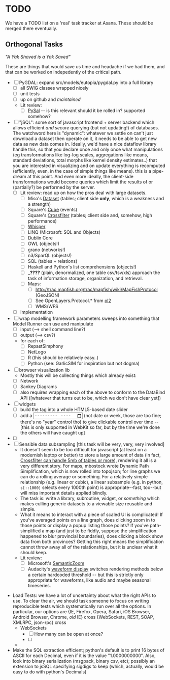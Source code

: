 TODO
====

We have a TODO list on a 'real' task tracker at Asana. These should be merged there eventually.


Orthogonal Tasks
-----------------

_"A Yak Shaved is a Yak Saved"_

These are things that would save us time and headache if we had them,
and that can be worked on indepedently of the critical path.

- [ ] PyGDAL: expand src/models/eutopia/pygdal.py into a full library
    - [ ] all SWIG classes wrapped nicely
    - [ ] unit tests
    - [ ] up on github and *maintained*
    - Lit review:
        - [ ] [PySal](http://pysal.readthedocs.org) -- is this relevant should it be rolled in? supported somehow?
- [ ] "jSQL": some sort of javascript frontend + server backend which allows efficient *and secure* querying (but not updating!) of databases.
      The watchword here is "dynamic": whatever we settle on can't just download a dataset then operate on it, it needs to be able to get new data as new data comes in.
      Ideally, we'd have a nice dataflow library handle this, so that you declare once
       and only once what manipulations (eg transformations like log-log scales, aggregations like means, standard deviations, total morphs like kernel density estimates..) that you are interested in visualizing and on update everything is recomputed (efficiently, even, in the case of simple things like means). this is a pipe-dream at this point.
      And even more ideally, the client-side transformations would become queries which
          limit the results of or (partially?) be performed by the server.
    - [ ] Lit review: read up on how the pros deal with large datasets.
        - [ ] Miso's [Dataset](http://misoproject.com/dataset/) (tables; client side **only**, which is a weakness and a strength)
        - [ ] Square's [Cube](http://square.github.io/cube/) (events)
        - [ ] Square's [Crossfilter](http://square.github.io/crossfilter/) (tables; client side and, somehow, high performance)
        - [ ] [Whisper](http://graphite.readthedocs.org/en/latest/whisper.html)
        - [ ] LINQ (Microsoft: SQL and Objects)
        - [ ] Dublin Core
        - [ ] OWL (objects!)
        - [ ] grano (networks!)
        - [ ] n3/SparQL (objects!)
        - [ ] SQL (tables + relations)
        - [ ] Haskell and Python's list comprehensions (objects!)
        - [ ]  _____????____ (plain, denormalized, one table csv/tsv/xls) approach the task of information storage, organization, and retrieval.
        - [ ] Maps:
            - [ ] http://trac.mapfish.org/trac/mapfish/wiki/MapFishProtocol (GeoJSON) 
            - [ ] See OpenLayers.Protocol.* from [ol2](https://openlayers.org)
            - [ ] WMS/WFS
    - [ ] Implementation
- [ ] wrap modelling framework parameters sweeps into something that Model Runner can use and manipulate
    - [ ] input  (--> shell command line?)
    - [ ] output (--> csv?)
    - for each of:
        - [ ] RepastSimphony
        - [ ] NetLogo
        - [ ] R (this should be relatively easy..)
        - [ ] Python (see: GarlicSIM for inspiration but not dogma)
- [ ] browser visualization lib
    - Mostly this will be collecting things which already exist:
    - [ ] Network
    - [ ] Sankey Diagrams
    - [ ] also requires wrapping each of the above to conform to the DataBind API ([whatever that turns out to be, which we don't have clear yet]) 
- [ ] widgets
    - [ ] build the <slider> tag into a whole HTML5-based date slider
    - [ ] add a <input type="month"> (not date or week, those are too fine; there's no "year" control tho) to give clickable control over time -- [this is only supported in WebKit so far, but by the time we're done the others will have caught up]
- [ ] 
- [ ] Sensible data subsampling [this task will be very, very, very involved]
    - It doesn't seem to be too difficult for javascript (at least on a modernish laptop or better) to store a large amount of data
      (in fact, [Crossfilter can handle 5mb of tables or more](http://square.github.io/crossfilter/)),
       rendering it all is a very different story.
       For maps, mbostock wrote Dynamic Path Simplification, which is now rolled into topojson;
       for line graphs we can do a rolling average or something.
       For a relatively simple relationship (e.g. linear or cubic), a linear subsample (e.g. in python, `s[::1000]` selects every 1000th point) is appropriate--fast, too--but will miss important details applied blindly.
   - The task is: write a library, subroutine, widget, or _something_ which makes culling
     generic datasets to a viewable size reusable and simple.
   - What it means to interact with a piece of scaled UI is complicated!
     If you've averaged points on a line graph, does clicking zoom in to those points or display a popup listing those points?
     If you've path-simplified a map (and just to be fiddly, suppose the simplification happened to blur provincial boundaries),
       does clicking a block show data from both provinces?
       Getting this right means the simplification cannot throw away all of the relationships, but it is unclear what it should keep.
   - Lit review:
       - [ ] Microsoft's [SemanticZoom](http://msdn.microsoft.com/library/windows/apps/hh702601)
       - [ ] Audacity's [waveform display](https://svn.FIXME) switches rendering methods below a certain hardcoded threshold -- but this is strictly only appropriate for waveforms, like audio and maybe seasonal timeseries.

- Load Tests: we have a lot of uncertainty about what the right APIs to use.
  To clear the air, we should task someone to focus on writing reproducible tests which systematically run over all the options.
   In particular, our options are {IE, Firefox, Opera, Safari, iOS Browser, Android Browser, Chrome, *old* IE} cross {WebSockets, REST, SOAP, XMLRPC, json-rpc} cross
    - WebSockets
        - [ ] How many can be open at once?
        - [ ] 
    - 
- Make the SQL extraction efficient; python's default is to print 16 bytes of ASCII for each Decimal, even if it is the value "1.0000000000". Also, look into binary serialization (msgpack, binary csv, etc); possibly an extension to jsSQL specifying sigdigs to keep (which, actually, would be easy to do with python's Decimals)